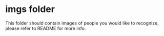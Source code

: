 # imgs folder
This folder should contain images of people you would like to recognize, 
please refer to README for more info.
